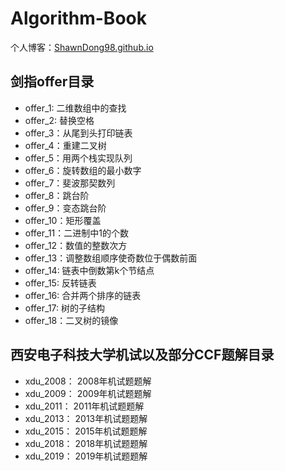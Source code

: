 # Algorithm-Book

个人博客：[ShawnDong98.github.io](https://shawndong98.github.io)

## 剑指offer目录

- offer_1: 二维数组中的查找
- offer_2: 替换空格
- offer_3：从尾到头打印链表
- offer_4：重建二叉树
- offer_5：用两个栈实现队列
- offer_6：旋转数组的最小数字
- offer_7：斐波那契数列
- offer_8：跳台阶
- offer_9：变态跳台阶
- offer_10：矩形覆盖
- offer_11：二进制中1的个数
- offer_12：数值的整数次方
- offer_13：调整数组顺序使奇数位于偶数前面
- offer_14: 链表中倒数第k个节结点
- offer_15: 反转链表
- offer_16: 合并两个排序的链表
- offer_17: 树的子结构
- offer_18：二叉树的镜像


## 西安电子科技大学机试以及部分CCF题解目录

- xdu_2008： 2008年机试题题解
- xdu_2009： 2009年机试题题解
- xdu_2011： 2011年机试题题解
- xdu_2013： 2013年机试题题解
- xdu_2015： 2015年机试题题解
- xdu_2018： 2018年机试题题解
- xdu_2019： 2019年机试题题解